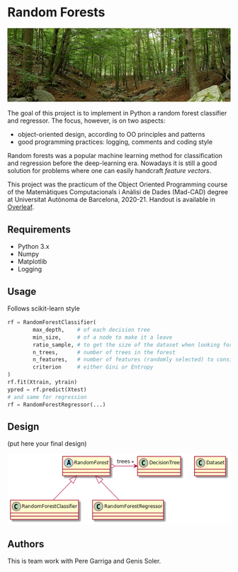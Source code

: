 
# Random Forests

![](bosc_montseny.jpeg)

The goal of this project is to implement in Python a random forest classifier and regressor. The focus, however, is on two aspects:
- object-oriented design, according to OO principles and patterns
- good programming practices: logging, comments and coding style 

Random forests was a popular machine learning method for classification and regression before the deep-learning era. Nowadays it is still a good solution for problems where one can easily handcraft *feature vectors*. 

This project was the practicum of the Object Oriented Programming course of the Matemàtiques Computacionals i Anàlisi de Dades (Mad-CAD) degree at Universitat Autònoma de Barcelona, 2020-21. Handout is available in [Overleaf](https://www.overleaf.com/read/dfjyxpnybjgp).


<!---
replace link to overleaf by pdf
--->


## Requirements

- Python 3.x
- Numpy
- Matplotlib
- Logging

## Usage

Follows scikit-learn style

```python
rf = RandomForestClassifier(
        max_depth,    # of each decision tree
        min_size,     # of a node to make it a leave
        ratio_sample, # to get the size of the dataset when looking for the best split
        n_trees,      # number of trees in the forest
        n_features,   # number of features (randomly selected) to consider when looking for the best split 
        criterion     # either Gini or Entropy              
)
rf.fit(Xtrain, ytrain)
ypred = rf.predict(Xtest)
# and same for regression
rf = RandomForestRegressor(...)
```

## Design
(put here your final design)

![](diagram.png)

## Authors

This is team work with Pere Garriga and Genis Soler.

<!---
maybe link to their Github accounts 
-->


